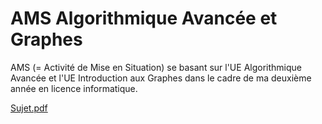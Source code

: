# AMS Algorithmique Avancée et Graphes
AMS (= Activité de Mise en Situation) se basant sur l'UE Algorithmique Avancée et l'UE Introduction aux Graphes dans le cadre de ma deuxième année en licence informatique.

[Sujet.pdf](https://github.com/user-attachments/files/18310044/Sujet.pdf)
